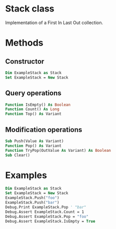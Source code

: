 # Stack class
Implementation of a First In Last Out collection.
# Methods
## Constructor
```vb
Dim ExampleStack as Stack
Set ExampleStack = New Stack
```
## Query operations
```vb
Function IsEmpty() As Boolean
Function Count() As Long
Function Top() As Variant
```
## Modification operations
```vb
Sub Push(Value As Variant)
Function Pop() As Variant
Function TryPop(OutValue As Variant) As Boolean
Sub Clear()
```
# Examples
```vb
Dim ExampleStack as Stack
Set ExampleStack = New Stack
ExampleStack.Push("foo")
ExampleStack.Push("bar")
Debug.Print ExampleStack.Pop ' "bar"
Debug.Assert ExampleStack.Count = 1
Debug.Assert ExampleStack.Pop = "foo"
Debug.Assert ExampleStack.IsEmpty = True
```